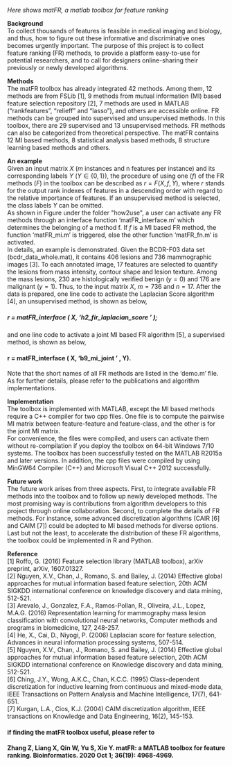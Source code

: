 
*Here shows matFR, a matlab toolbox for feature ranking*

**Background**
<br />
To collect thousands of features is feasible in medical imaging and biology, and thus, how to figure out these informative and discriminative ones becomes urgently important. The purpose of this project is to collect feature ranking (FR) methods, to provide a platform easy-to-use for potential researchers, and to call for designers online-sharing their previously or newly developed algorithms.

**Methods**
<br />
The matFR toolbox has already integrated 42 methods. Among them, 12 methods are from FSLib [1], 9 methods from mutual information (MI) based feature selection repository [2], 7 methods are used in MATLAB (“rankfeatures”, “relieff” and “lasso”), and others are accessible online. FR methods can be grouped into supervised and unsupervised methods. In this toolbox, there are 29 supervised and 13 unsupervised methods. FR methods can also be categorized from theoretical perspective. The matFR contains 12 MI based methods, 8 statistical analysis based methods, 8 structure learning based methods and others.

**An example**
<br />
Given an input matrix $X$ ($m$ instances and n features per instance) and its corresponding labels $Y$ ($Y \in \{0, 1\}$), the procedure of using one ($f$) of the FR methods ($F$) in the toolbox can be described as $r = F(X, f, Y )$, where $r$ stands for the output rank indexes of features in a descending order with regard to the relative importance of features. If an unsupervised method is selected, the class labels $Y$ can be omitted.
<br />
As shown in Figure under the folder "how2use", a user can activate any FR methods through an interface function ‘matFR_interface.m’ which determines the belonging of a method f. If $f$ is a MI based FR method, the function ‘matFR_mi.m’ is triggered, else the other function ‘matFR_fn.m’ is activated.
<br />
In details, an example is demonstrated. Given the BCDR-F03 data set (bcdr_data_whole.mat), it contains 406 lesions and 736 mammographic images [3]. To each annotated image, 17 features are selected to quantify the lesions from mass intensity, contour shape and lesion texture. Among the mass lesions, 230 are histologically verified benign ($y = 0$) and 176 are malignant ($y = 1$). Thus, to the input matrix $X$, $m = 736$ and $n = 17$. After the data is prepared, one line code to activate the Laplacian Score algorithm [4], an unsupervised method, is shown as below,

#####  r = matFR_interface ( X, ‘h2_fir_laplacian_score ’ );
           
and one line code to activate a joint MI based FR algorithm [5], a supervised method, 
is shown as below,

####  r = matFR_interface ( X, ‘b9_mi_joint ’ , Y).
            
Note that the short names of all FR methods are listed in the ‘demo.m’ file. As for further details, 
please refer to the publications and algorithm implementations.



**Implementation**
<br />
The toolbox is implemented with MATLAB, except the MI based methods require a C++ compiler for two cpp files. One file is to compute the pairwise MI matrix between feature-feature and feature-class, and the other is for the joint MI matrix. 
<br />
For convenience, the files were compiled, and users can activate them without re-compilation if you deploy the toolbox on 64-bit Windows 7/10 systems. The toolbox has been successfully tested on the MATLAB R2015a and later versions. In addition, the cpp files were compiled by using MinGW64 Compiler (C++) and Microsoft Visual C++ 2012 successfully.

**Future work**
<br />
The future work arises from three aspects. First, to integrate available FR methods into the toolbox and to follow up newly developed methods. The most promising way is contributions from algorithm developers to this project through online collaboration. Second, to complete the details of FR methods. For instance, some advanced discretization algorithms (CAIR [6] and CAIM [7]) could be adopted to MI based methods for diverse options. Last but not the least, to accelerate the distribution of these FR algorithms, the toolbox could be implemented in R and Python.

**Reference**
<br />
[1] Roffo, G. (2016) Feature selection library (MATLAB toolbox), arXiv preprint, arXiv, 1607.01327.
<br />
[2] Nguyen, X.V., Chan, J., Romano, S. and Bailey, J. (2014) Effective global approaches for mutual information based feature selection, 20th ACM SIGKDD international conference on knowledge discovery and data mining, 512-521.
<br />
[3] Arevalo, J., Gonzalez, F.A., Ramos-Pollan, R., Oliveira, J.L., Lopez, M.A.G. (2016) Representation learning for mammography mass lesion classification with convolutional neural networks, Computer methods and programs in biomedicine, 127, 248-257.
<br />
[4] He, X., Cai, D., Niyogi, P. (2006) Laplacian score for feature selection, Advances in neural information processing systems, 507-514.
<br />
[5] Nguyen, X.V., Chan, J., Romano, S. and Bailey, J. (2014) Effective global approaches for mutual information based feature selection, 20th ACM SIGKDD international conference on Knowledge discovery and data mining, 512-521.
<br />
[6] Ching, J.Y., Wong, A.K.C., Chan, K.C.C. (1995) Class-dependent discretization for inductive learning from continuous and mixed-mode data, IEEE Transactions on Pattern Analysis and Machine Intelligence, 17(7), 641-651.
<br />
[7] Kurgan, L.A., Cios, K.J. (2004) CAIM discretization algorithm, IEEE transactions on Knowledge and Data Engineering, 16(2), 145-153.
    


#### if finding the matFR toolbox useful, please refer to 

####   Zhang Z, Liang X, Qin W, Yu S, Xie Y. matFR: a MATLAB toolbox for feature ranking. Bioinformatics. 2020 Oct 1; 36(19): 4968-4969.
  

